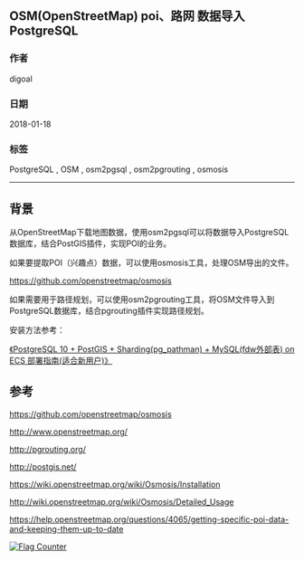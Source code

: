 ## OSM(OpenStreetMap) poi、路网 数据导入 PostgreSQL         
                                          
### 作者                                          
digoal                                          
                                          
### 日期                                          
2018-01-18                                        
                                          
### 标签                                          
PostgreSQL , OSM , osm2pgsql , osm2pgrouting , osmosis             
                                          
----                                          
                                          
## 背景               
从OpenStreetMap下载地图数据，使用osm2pgsql可以将数据导入PostgreSQL数据库，结合PostGIS插件，实现POI的业务。         
         
如果要提取POI（兴趣点）数据，可以使用osmosis工具，处理OSM导出的文件。         
         
https://github.com/openstreetmap/osmosis         
         
如果需要用于路径规划，可以使用osm2pgrouting工具，将OSM文件导入到PostgreSQL数据库，结合pgrouting插件实现路径规划。         
  
安装方法参考：   
   
[《PostgreSQL 10 + PostGIS + Sharding(pg_pathman) + MySQL(fdw外部表) on ECS 部署指南(适合新用户)》](../201710/20171018_01.md)  
         
## 参考         
https://github.com/openstreetmap/osmosis         
         
http://www.openstreetmap.org/         
         
http://pgrouting.org/         
         
http://postgis.net/         
      
https://wiki.openstreetmap.org/wiki/Osmosis/Installation    
   
http://wiki.openstreetmap.org/wiki/Osmosis/Detailed_Usage   
   
https://help.openstreetmap.org/questions/4065/getting-specific-poi-data-and-keeping-them-up-to-date     
   
  
<a rel="nofollow" href="http://info.flagcounter.com/h9V1"  ><img src="http://s03.flagcounter.com/count/h9V1/bg_FFFFFF/txt_000000/border_CCCCCC/columns_2/maxflags_12/viewers_0/labels_0/pageviews_0/flags_0/"  alt="Flag Counter"  border="0"  ></a>  
  
